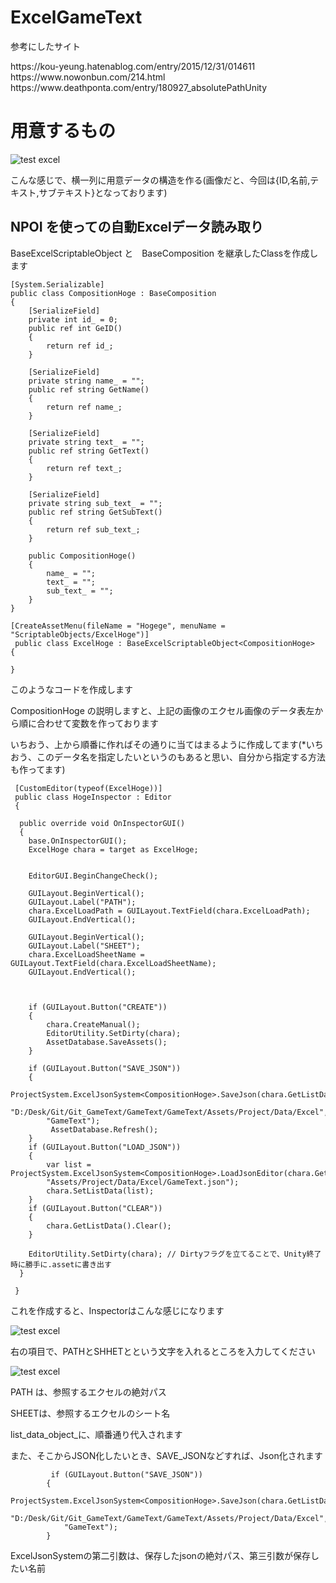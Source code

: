 # ExcelGameText
<p>参考にしたサイト</p>
https://kou-yeung.hatenablog.com/entry/2015/12/31/014611<br>
https://www.nowonbun.com/214.html<br>
https://www.deathponta.com/entry/180927_absolutePathUnity<br>

# 用意するもの
![test excel](/Excel.png)
<p>こんな感じで、横一列に用意データの構造を作る(画像だと、今回は{ID,名前,テキスト,サブテキスト}となっております)</p>

<h2>NPOI を使っての自動Excelデータ読み取り</h2>
<p> BaseExcelScriptableObject<T> と　BaseComposition を継承したClassを作成します </p>

```
[System.Serializable]
public class CompositionHoge : BaseComposition
{
    [SerializeField]
    private int id_ = 0;
    public ref int GeID()
    {
        return ref id_;
    }

    [SerializeField]
    private string name_ = "";
    public ref string GetName()
    {
        return ref name_;
    }

    [SerializeField]
    private string text_ = "";
    public ref string GetText()
    {
        return ref text_;
    }

    [SerializeField]
    private string sub_text_ = "";
    public ref string GetSubText()
    {
        return ref sub_text_;
    }

    public CompositionHoge()
    {
        name_ = "";
        text_ = "";
        sub_text_ = "";
    }
}

[CreateAssetMenu(fileName = "Hogege", menuName = "ScriptableObjects/ExcelHoge")]
 public class ExcelHoge : BaseExcelScriptableObject<CompositionHoge>
{

}
```



<p>このようなコードを作成します</p>
<p>CompositionHoge の説明しますと、上記の画像のエクセル画像のデータ表左から順に合わせて変数を作っております</p>
<p>いちおう、上から順番に作ればその通りに当てはまるように作成してます(*いちおう、このデータ名を指定したいというのもあると思い、自分から指定する方法も作ってます)</p>

     [CustomEditor(typeof(ExcelHoge))]
     public class HogeInspector : Editor
     {

      public override void OnInspectorGUI()
      {
        base.OnInspectorGUI();
        ExcelHoge chara = target as ExcelHoge;


        EditorGUI.BeginChangeCheck();

        GUILayout.BeginVertical();
        GUILayout.Label("PATH");
        chara.ExcelLoadPath = GUILayout.TextField(chara.ExcelLoadPath);
        GUILayout.EndVertical();

        GUILayout.BeginVertical();
        GUILayout.Label("SHEET");
        chara.ExcelLoadSheetName = GUILayout.TextField(chara.ExcelLoadSheetName);
        GUILayout.EndVertical();



        if (GUILayout.Button("CREATE"))
        {
            chara.CreateManual();
            EditorUtility.SetDirty(chara);
            AssetDatabase.SaveAssets();
        }

        if (GUILayout.Button("SAVE_JSON"))
        {
            ProjectSystem.ExcelJsonSystem<CompositionHoge>.SaveJson(chara.GetListData(),
            "D:/Desk/Git/Git_GameText/GameText/GameText/Assets/Project/Data/Excel",
            "GameText");
             AssetDatabase.Refresh();
        }
        if (GUILayout.Button("LOAD_JSON"))
        {
            var list = ProjectSystem.ExcelJsonSystem<CompositionHoge>.LoadJsonEditor(chara.GetListData(),
            "Assets/Project/Data/Excel/GameText.json");
            chara.SetListData(list);
        }
        if (GUILayout.Button("CLEAR"))
        {
            chara.GetListData().Clear();
        }

        EditorUtility.SetDirty(chara); // Dirtyフラグを立てることで、Unity終了時に勝手に.assetに書き出す
      }
    
     }
     
<p>これを作成すると、Inspectorはこんな感じになります</p>

![test excel](/Hoge_Data.png)

<p>右の項目で、PATHとSHHETとという文字を入れるところを入力してください</p>

![test excel](/Hoge_Data02.png)

<p>PATH は、参照するエクセルの絶対パス</p>
<p>SHEETは、参照するエクセルのシート名</p>
<p>list_data_object_に、順番通り代入されます</p>
<p>また、そこからJSON化したいとき、SAVE_JSONなどすれば、Json化されます</p>

```
         if (GUILayout.Button("SAVE_JSON"))
        {
            ProjectSystem.ExcelJsonSystem<CompositionHoge>.SaveJson(chara.GetListData(),
            "D:/Desk/Git/Git_GameText/GameText/GameText/Assets/Project/Data/Excel",
            "GameText");
        }
```
<p>ExcelJsonSystemの第二引数は、保存したjsonの絶対パス、第三引数が保存したい名前</p>
